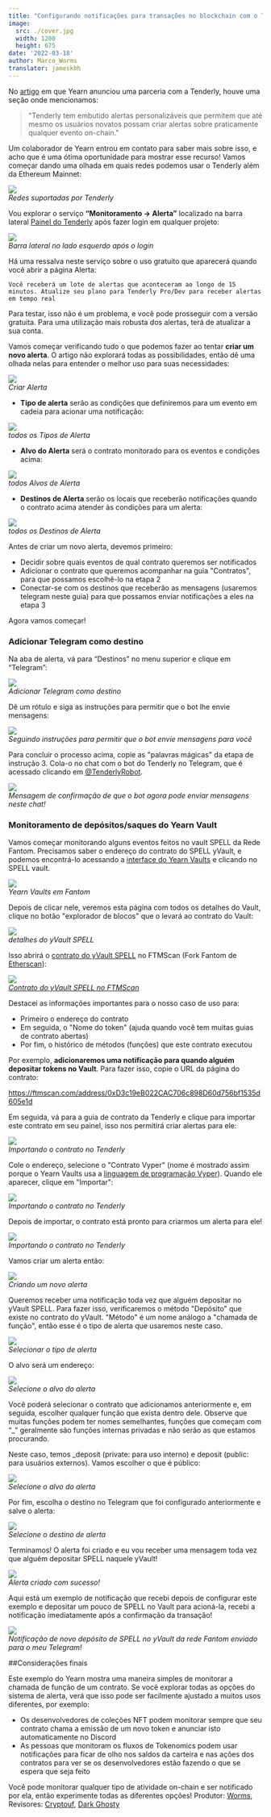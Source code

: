 ```yaml
---
title: "Configurando notificações para transações no blockchain com o Tenderly"
image:
  src: ./cover.jpg
  width: 1200
  height: 675
date: '2022-03-18'
author: Marco_Worms
translator: jameskbh 
---
```


No [artigo](https://medium.com/iearn/yearn-finance-partners-with-tenderly-to-supercharge-development-debugging-incident-analysis-6489260298a5) em que Yearn anunciou uma parceria com a Tenderly, houve uma seção onde mencionamos:

> "Tenderly tem embutido alertas personalizáveis que permitem que até mesmo os usuários novatos possam criar alertas sobre praticamente qualquer evento on-chain."
>

Um colaborador de Yearn entrou em contato para saber mais sobre isso, e acho que é uma ótima oportunidade para mostrar esse recurso! Vamos começar dando uma olhada em quais redes podemos usar o Tenderly além da Ethereum Mainnet:

![](./image1.jpg?w=909&h=441)\
*Redes suportadas por Tenderly*

Vou explorar o serviço **“Monitoramento -> Alerta”** localizado na barra lateral [Painel do Tenderly](https://dashboard.tenderly.co/) após fazer login em qualquer projeto:

![](./image2.jpg?w=237&h=199)\
*Barra lateral no lado esquerdo após o login*

Há uma ressalva neste serviço sobre o uso gratuito que aparecerá quando você abrir a página Alerta:

`Você receberá um lote de alertas que aconteceram ao longo de 15 minutos. Atualize seu plano para Tenderly Pro/Dev para receber alertas em tempo real`

Para testar, isso não é um problema, e você pode prosseguir com a versão gratuita. Para uma utilização mais robusta dos alertas, terá de atualizar a sua conta.

Vamos começar verificando tudo o que podemos fazer ao tentar **criar um novo alerta**. O artigo não explorará todas as possibilidades, então dê uma olhada nelas para entender o melhor uso para suas necessidades:

![](./image3.jpg?w=1537&h=669)\
*Criar Alerta*

- **Tipo de alerta** serão as condições que definiremos para um evento em cadeia para acionar uma notificação:

![](./image4.jpg?w=1437&h=413)\
*todos os Tipos de Alerta*

- **Alvo do Alerta** será o contrato monitorado para os eventos e condições acima:

![](./image5.jpg?w=991&h=253)\
*todos Alvos de Alerta*

- **Destinos de Alerta** serão os locais que receberão notificações quando o contrato acima atender às condições para um alerta:

![](./image6.jpg?w=937&h=195)\
*todos os Destinos de Alerta*

Antes de criar um novo alerta, devemos primeiro:

- Decidir sobre quais eventos de qual contrato queremos ser notificados
- Adicionar o contrato que queremos acompanhar na guia "Contratos", para que possamos escolhê-lo na etapa 2
- Conectar-se com os destinos que receberão as mensagens (usaremos telegram neste guia) para que possamos enviar notificações a eles na etapa 3

Agora vamos começar!

### Adicionar Telegram como destino

Na aba de alerta, vá para “Destinos” no menu superior e clique em “Telegram”:

![](./image7.jpg?w=1364&h=617)\
*Adicionar Telegram como destino*

Dê um rótulo e siga as instruções para permitir que o bot lhe envie mensagens:

![](./image8.jpg?w=591&h=475)\
*Seguindo instruções para permitir que o bot envie mensagens para você*

Para concluir o processo acima, copie as "palavras mágicas" da etapa de instrução 3. Cola-o no chat com o bot do Tenderly no Telegram, que é acessado clicando em [@TenderlyRobot](https://t.me/TenderlyRobot).

![](./image9.jpg?w=772&h=235)\
*Mensagem de confirmação de que o bot agora pode enviar mensagens neste chat!*

### Monitoramento de depósitos/saques do Yearn Vault

Vamos começar monitorando alguns eventos feitos no vault SPELL da Rede Fantom. Precisamos saber o endereço do contrato do SPELL yVault, e podemos encontrá-lo acessando a [interface do Yearn Vaults](https://yearn.finance/#/vaults) e clicando no SPELL vault.

![](./image10.jpg?w=625&h=287)\
*Yearn Vaults em Fantom*

Depois de clicar nele, veremos esta página com todos os detalhes do Vault, clique no botão "explorador de blocos" que o levará ao contrato do Vault:

![](./image11.jpg?w=1157&h=757)\
*detalhes do yVault SPELL*

Isso abrirá o [contrato do yVault SPELL](https://ftmscan.com/address/0xD3c19eB022CAC706c898D60d756bf1535d605e1d) no FTMScan (Fork Fantom de [Etherscan](https://etherscan.io/)):

![](./image12.jpg?w=1367&h=845)\
*[Contrato do yVault SPELL no FTMScan](https://ftmscan.com/address/0xD3c19eB022CAC706c898D60d756bf1535d605e1d)*

Destacei as informações importantes para o nosso caso de uso para:
- Primeiro o endereço do contrato
- Em seguida, o "Nome do token" (ajuda quando você tem muitas guias de contrato abertas)
- Por fim, o histórico de métodos (funções) que este contrato executou

Por exemplo, **adicionaremos uma notificação para quando alguém depositar tokens no Vault**. Para fazer isso, copie o URL da página do contrato:

https://ftmscan.com/address/0xD3c19eB022CAC706c898D60d756bf1535d605e1d

Em seguida, vá para a guia de contrato da Tenderly e clique para importar este contrato em seu painel, isso nos permitirá criar alertas para ele:

![](./image13.jpg?w=1399&h=681)\
*Importando o contrato no Tenderly*

Cole o endereço, selecione o "Contrato Vyper" (nome é mostrado assim porque o Yearn Vaults usa a [linguagem de programação Vyper](https://vyper.readthedocs.io/en/stable/index.html)). Quando ele aparecer, clique em "Importar":

![](./image14.jpg?w=1155&h=909)\
*Importando o contrato no Tenderly*

Depois de importar, o contrato está pronto para criarmos um alerta para ele!

![](./image15.jpg?w=865&h=467)\
*Importando o contrato no Tenderly*

Vamos criar um alerta então:

![](./image16.jpg?w=1817&h=713)\
*Criando um novo alerta*

Queremos receber uma notificação toda vez que alguém depositar no yVault SPELL. Para fazer isso, verificaremos o método "Depósito" que existe no contrato do yVault. "Método" é um nome análogo a "chamada de função", então esse é o tipo de alerta que usaremos neste caso.

![](./image17.jpg?w=761&h=265)\
*Selecionar o tipo de alerta*

O alvo será um endereço:

![](./image18.jpg?w=759&h=245)\
*Selecione o alvo do alerta*

Você poderá selecionar o contrato que adicionamos anteriormente e, em seguida, escolher qualquer função que exista dentro dele. Observe que muitas funções podem ter nomes semelhantes, funções que começam com “_” geralmente são funções internas privadas e não serão as que estamos procurando.

Neste caso, temos _deposit (private: para uso interno) e deposit (public: para usuários externos). Vamos escolher o que é público:

![](./image19.jpg?w=1319&h=679)\
*Selecione o alvo do alerta*

Por fim, escolha o destino no Telegram que foi configurado anteriormente e salve o alerta:

![](./image20.jpg?w=1325&h=909)\
*Selecione o destino de alerta*

Terminamos! O alerta foi criado e eu vou receber uma mensagem toda vez que alguém depositar SPELL naquele yVault!

![](./image21.jpg?w=1521&h=739)\
*Alerta criado com sucesso!*

Aqui está um exemplo de notificação que recebi depois de configurar este exemplo e depositar um pouco de SPELL no Vault para acioná-la, recebi a notificação imediatamente após a confirmação da transação!

![](./image22.jpg?w=495&h=579)\
*Notificação de novo depósito de SPELL no yVault da rede Fantom enviado para o meu Telegram!*

##Considerações finais

Este exemplo do Yearn mostra uma maneira simples de monitorar a chamada de função de um contrato. Se você explorar todas as opções do sistema de alerta, verá que isso pode ser facilmente ajustado a muitos usos diferentes, por exemplo:

- Os desenvolvedores de coleções NFT podem monitorar sempre que seu contrato chama a emissão de um novo token e anunciar isto automaticamente no Discord
- As pessoas que monitoram os fluxos de Tokenomics podem usar notificações para ficar de olho nos saldos da carteira e nas ações dos contratos para ver se os desenvolvedores estão fazendo o que se espera que seja feito

Você pode monitorar qualquer tipo de atividade on-chain e ser notificado por ela, então experimente todas as diferentes opções!
Produtor: [Worms](https://twitter.com/MarcoWorms), Revisores: [Cryptouf](https://twitter.com/cryptouf), [Dark Ghosty](https://github.com/DarkGhost7)
